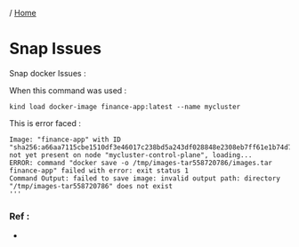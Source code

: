 / [Home](index.md)

# Snap Issues 

Snap docker Issues :

When this command was used :
```
kind load docker-image finance-app:latest --name mycluster
```
This is error faced :
```
Image: "finance-app" with ID "sha256:a66aa7115cbe1510df3e46017c238bd5a243df028848e2308eb7ff61e1b74d7d" not yet present on node "mycluster-control-plane", loading...
ERROR: command "docker save -o /tmp/images-tar558720786/images.tar finance-app" failed with error: exit status 1
Command Output: failed to save image: invalid output path: directory "/tmp/images-tar558720786" does not exist
'''
```


### Ref :

  * []()

